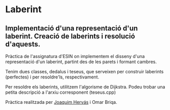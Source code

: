 # Laberint
## Implementació d'una representació d'un laberint. Creació de laberints i resolució d'aquests.

Pràctica de l'assignatura d'ESIN on implementem el disseny d'una representació d'un laberint, partint des de les parets i formant cambres.

Tenim dues classes, dedalus i teseus, que serveixen per construir laberints (perfectes) i per resoldre'ls, respectivament.

Per resoldre els laberints, utilitzem l'algorisme de Dijkstra. Podeu trobar una petita descripció a l'arxiu corresponent (teseus.cpp)

Pràctica realitzada per [Joaquim Hervás](https://github.com/Hospuntake) i Omar Briqa.
